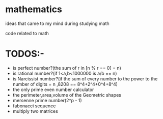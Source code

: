 # mathematics

ideas that came to my mind during studying math

code related to math

# TODOS:-

- is perfect number?(the sum of r in [n % r == 0] = n)
- is rational number?(if 1<a,b<1000000 is a/b == n)
- is Narcissist number?(if the sum of every number to the power to the number of digits = n ,8208 == 8^4+2^4+0^4+8^4)
- the only prime even number calculator
- the perimeter,area,volume of the Geometric shapes
- mersenne prime number(2^p - 1)
- fabonacci sequence
- multiply two matrices
